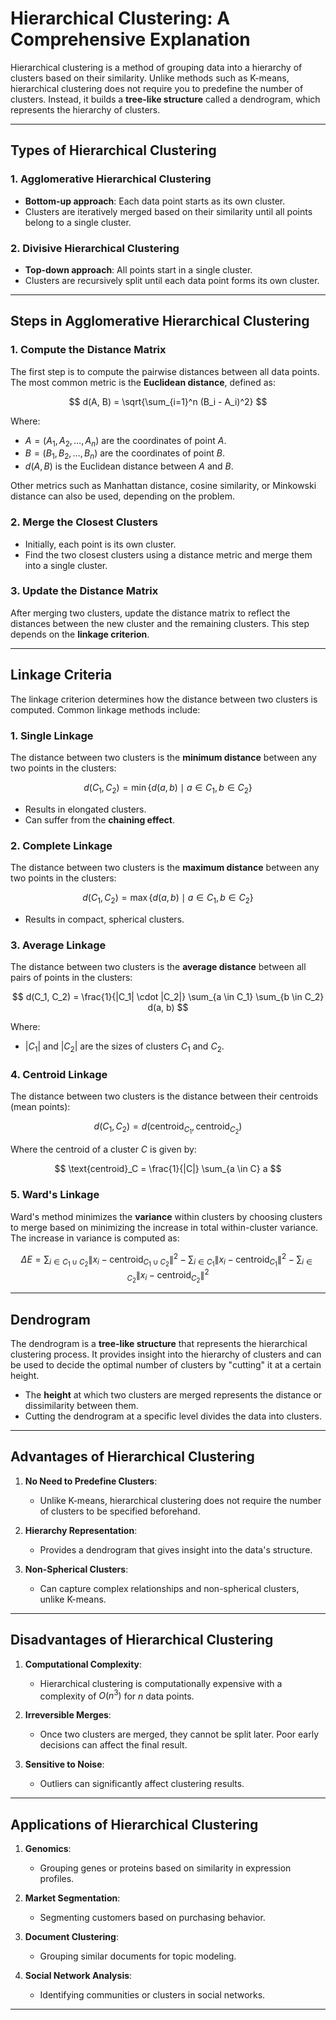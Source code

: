 # Hierarchical Clustering: A Comprehensive Explanation

Hierarchical clustering is a method of grouping data into a hierarchy of clusters based on their similarity. Unlike methods such as K-means, hierarchical clustering does not require you to predefine the number of clusters. Instead, it builds a **tree-like structure** called a dendrogram, which represents the hierarchy of clusters.

---

## Types of Hierarchical Clustering

### 1. **Agglomerative Hierarchical Clustering**
- **Bottom-up approach**: Each data point starts as its own cluster.
- Clusters are iteratively merged based on their similarity until all points belong to a single cluster.
  
### 2. **Divisive Hierarchical Clustering**
- **Top-down approach**: All points start in a single cluster.
- Clusters are recursively split until each data point forms its own cluster.

---

## Steps in Agglomerative Hierarchical Clustering

### 1. **Compute the Distance Matrix**
The first step is to compute the pairwise distances between all data points. The most common metric is the **Euclidean distance**, defined as:

$$
d(A, B) = \sqrt{\sum_{i=1}^n (B_i - A_i)^2}
$$

Where:
- $A = (A_1, A_2, \dots, A_n)$ are the coordinates of point $A$.
- $B = (B_1, B_2, \dots, B_n)$ are the coordinates of point $B$.
- $d(A, B)$ is the Euclidean distance between $A$ and $B$.

Other metrics such as Manhattan distance, cosine similarity, or Minkowski distance can also be used, depending on the problem.

### 2. **Merge the Closest Clusters**
- Initially, each point is its own cluster.
- Find the two closest clusters using a distance metric and merge them into a single cluster.
  
### 3. **Update the Distance Matrix**
After merging two clusters, update the distance matrix to reflect the distances between the new cluster and the remaining clusters. This step depends on the **linkage criterion**.

---

## Linkage Criteria

The linkage criterion determines how the distance between two clusters is computed. Common linkage methods include:

### 1. **Single Linkage**
The distance between two clusters is the **minimum distance** between any two points in the clusters:

$$
d(C_1, C_2) = \min \{ d(a, b) \mid a \in C_1, b \in C_2 \}
$$

- Results in elongated clusters.
- Can suffer from the **chaining effect**.

### 2. **Complete Linkage**
The distance between two clusters is the **maximum distance** between any two points in the clusters:

$$
d(C_1, C_2) = \max \{ d(a, b) \mid a \in C_1, b \in C_2 \}
$$

- Results in compact, spherical clusters.

### 3. **Average Linkage**
The distance between two clusters is the **average distance** between all pairs of points in the clusters:

$$
d(C_1, C_2) = \frac{1}{|C_1| \cdot |C_2|} \sum_{a \in C_1} \sum_{b \in C_2} d(a, b)
$$

Where:
- $|C_1|$ and $|C_2|$ are the sizes of clusters $C_1$ and $C_2$.

### 4. **Centroid Linkage**
The distance between two clusters is the distance between their centroids (mean points):

$$
d(C_1, C_2) = d(\text{centroid}_{C_1}, \text{centroid}_{C_2})
$$

Where the centroid of a cluster $C$ is given by:

$$
\text{centroid}_C = \frac{1}{|C|} \sum_{a \in C} a
$$

### 5. **Ward's Linkage**
Ward's method minimizes the **variance** within clusters by choosing clusters to merge based on minimizing the increase in total within-cluster variance. The increase in variance is computed as:

$$
\Delta E = \sum_{i \in C_1 \cup C_2} \| x_i - \text{centroid}_{C_1 \cup C_2} \|^2 - \sum_{i \in C_1} \| x_i - \text{centroid}_{C_1} \|^2 - \sum_{i \in C_2} \| x_i - \text{centroid}_{C_2} \|^2
$$

---

## Dendrogram

The dendrogram is a **tree-like structure** that represents the hierarchical clustering process. It provides insight into the hierarchy of clusters and can be used to decide the optimal number of clusters by "cutting" it at a certain height.

- The **height** at which two clusters are merged represents the distance or dissimilarity between them.
- Cutting the dendrogram at a specific level divides the data into clusters.

---

## Advantages of Hierarchical Clustering

1. **No Need to Predefine Clusters**:
   - Unlike K-means, hierarchical clustering does not require the number of clusters to be specified beforehand.

2. **Hierarchy Representation**:
   - Provides a dendrogram that gives insight into the data's structure.

3. **Non-Spherical Clusters**:
   - Can capture complex relationships and non-spherical clusters, unlike K-means.

---

## Disadvantages of Hierarchical Clustering

1. **Computational Complexity**:
   - Hierarchical clustering is computationally expensive with a complexity of $O(n^3)$ for $n$ data points.

2. **Irreversible Merges**:
   - Once two clusters are merged, they cannot be split later. Poor early decisions can affect the final result.

3. **Sensitive to Noise**:
   - Outliers can significantly affect clustering results.

---

## Applications of Hierarchical Clustering

1. **Genomics**:
   - Grouping genes or proteins based on similarity in expression profiles.

2. **Market Segmentation**:
   - Segmenting customers based on purchasing behavior.

3. **Document Clustering**:
   - Grouping similar documents for topic modeling.

4. **Social Network Analysis**:
   - Identifying communities or clusters in social networks.

---

